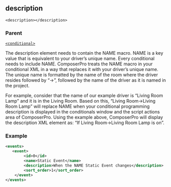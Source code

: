 ## description

`<description></description>`


### Parent

[`<conditional>`][1]


The description element needs to contain the NAME macro. NAME is a key value that is equivalent to your driver’s unique name. Every conditional needs to include NAME. ComposerPro treats the NAME macro in your conditional XML in a way that replaces it with your driver’s unique name. The unique name is formatted by the name of the room where the driver resides followed by “-\>”, followed by the name of the driver as it is named in the project. 

For example, consider that the name of our example driver is “Living Room Lamp” and it is in the Living Room. Based on this, “Living Room-\>Living Room Lamp” will replace NAME when your conditional programming description is displayed in the conditionals window and the script actions area of ComposerPro. Using the example above, ComposerPro will display the description XML element as: “If Living Room-\>Living Room Lamp is on”.


### Example

```xml
<events>
   <event>
		<id>0</id>
		<name>Static Event</name>
		<description>When the NAME Static Event changes</description>
		<sort_order>1</sort_order>
	</event>
</events>
```

[1]:	https://verbose-telegram-5004f902.pages.github.io/#conditionals-xml-conditional